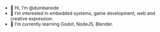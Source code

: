 - 👋 Hi, I’m @dumbanode
- 👀 I’m interested in embedded systems, game development, web and creative expression.
- 🌱 I’m currently learning Godot, NodeJS, Blender.
<!--- 📫 You can reach me at my website camsmithportfolio.com-->

<!---
dumbanode/dumbanode is a ✨ special ✨ repository because its `README.md` (this file) appears on your GitHub profile.
You can click the Preview link to take a look at your changes.
--->
